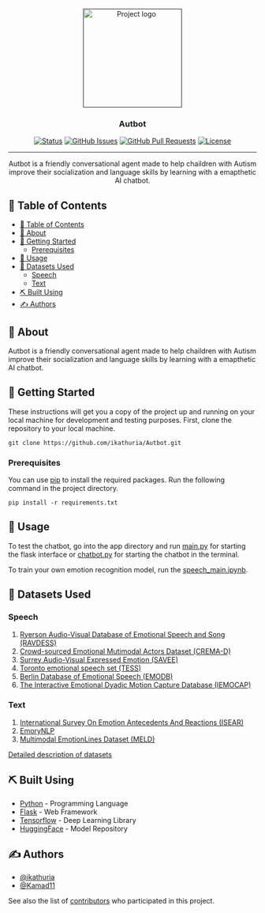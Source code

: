 <p align="center">
  <a href="" rel="noopener">
 <img width=200px height=200px src="https://i.imgur.com/6wj0hh6.jpg" alt="Project logo"></a>
</p>

<h3 align="center">Autbot</h3>

<div align="center">

[![Status](https://img.shields.io/badge/status-active-success.svg)]() [![GitHub Issues](https://img.shields.io/github/issues/ikathuria/Autbot.svg)](https://github.com/ikathuria/Autbot/issues) [![GitHub Pull Requests](https://img.shields.io/github/issues-pr/ikathuria/Autbot.svg)](https://github.com/ikathuria/Autbot/pulls) [![License](https://img.shields.io/badge/license-MIT-blue.svg)](/LICENSE)

</div>

---

<p align="center"> Autbot is a friendly conversational agent made to help chaildren with Autism improve their socialization and language skills by learning with a emapthetic AI chatbot.
    <br> 
</p>

## 📝 Table of Contents

- [📝 Table of Contents](#-table-of-contents)
- [🧐 About](#-about)
- [🏁 Getting Started](#-getting-started)
  - [Prerequisites](#prerequisites)
- [🎈 Usage](#-usage)
- [📂 Datasets Used](#-datasets-used)
  - [Speech](#speech)
  - [Text](#text)
- [⛏️ Built Using](#️-built-using)
- [✍️ Authors](#️-authors)

## 🧐 About
Autbot is a friendly conversational agent made to help chaildren with Autism improve their socialization and language skills by learning with a emapthetic AI chatbot.

## 🏁 Getting Started
These instructions will get you a copy of the project up and running on your local machine for development and testing purposes. First, clone the repository to your local machine.

```
git clone https://github.com/ikathuria/Autbot.git 
```

### Prerequisites
You can use [pip](https://pip.pypa.io/en/stable/) to install the required packages. Run the following command in the project directory.

```
pip install -r requirements.txt
```

## 🎈 Usage
To test the chatbot, go into the app directory and run [main.py](/app/main.py) for starting the flask interface or [chatbot.py](/app/chatbot.py) for starting the chatbot in the terminal.

To train your own emotion recognition model, run the [speech_main.ipynb](/speech_main.ipynb).

## 📂 Datasets Used
### Speech
1. [Ryerson Audio-Visual Database of Emotional Speech and Song (RAVDESS)](https://zenodo.org/record/1188976#.Y9dkm3ZBy3A)
2. [Crowd-sourced Emotional Mutimodal Actors Dataset (CREMA-D)](https://github.com/CheyneyComputerScience/CREMA-D)
3. [Surrey Audio-Visual Expressed Emotion (SAVEE)](http://kahlan.eps.surrey.ac.uk/savee/Database.html)
4. [Toronto emotional speech set (TESS)](https://tspace.library.utoronto.ca/handle/1807/24487)
5. [Berlin Database of Emotional Speech (EMODB)](http://emodb.bilderbar.info/docu/)
6. [The Interactive Emotional Dyadic Motion Capture Database (IEMOCAP)](https://sail.usc.edu/iemocap/index.html)

### Text
1. [International Survey On Emotion Antecedents And Reactions (ISEAR)](https://www.unige.ch/cisa/research/materials-and-online-research/research-material/)
2. [EmoryNLP](https://github.com/emorynlp/emotion-detection)
3. [Multimodal EmotionLines Dataset (MELD)](https://affective-meld.github.io/)

[Detailed description of datasets](/DATASET.MD)

## ⛏️ Built Using
- [Python](https://www.python.org/) - Programming Language
- [Flask](https://flask.palletsprojects.com/en/1.1.x/) - Web Framework
- [Tensorflow](https://www.tensorflow.org/) - Deep Learning Library
- [HuggingFace](https://huggingface.co/) - Model Repository

## ✍️ Authors
- [@ikathuria](https://github.com/ikathuria)
- [@Kamad11](https://github.com/Kamad11)

See also the list of [contributors](https://github.com/ikathuria/Autbot/contributors) who participated in this project.

<!-- ## 🎉 Acknowledgements -->
